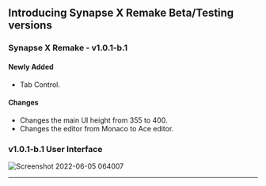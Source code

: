 ## Introducing Synapse X Remake Beta/Testing versions

### Synapse X Remake - v1.0.1-b.1
#### Newly Added
- Tab Control.
#### Changes
- Changes the main UI height from 355 to 400.
- Changes the editor from Monaco to Ace editor.
### v1.0.1-b.1 User Interface
![Screenshot 2022-06-05 064007](https://user-images.githubusercontent.com/104715127/172027579-1f0e0a44-53da-41b7-aadb-9d11eea3dd9c.png)
<hr>
